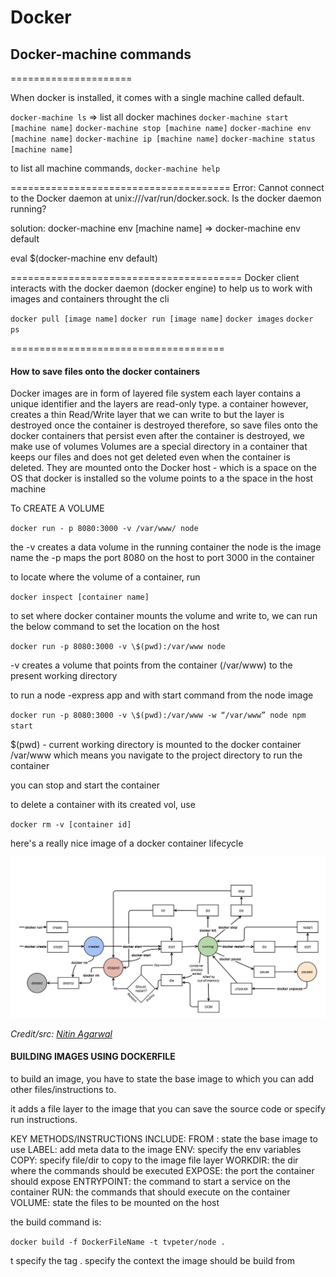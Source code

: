 # Docker

## Docker-machine commands

=====================

When docker is installed, it comes with a single machine called default.

`docker-machine ls` => list all docker machines
`docker-machine start [machine name]`
`docker-machine stop [machine name]`
`docker-machine env [machine name]`
`docker-machine ip [machine name]`
`docker-machine status [machine name]`

to list all machine commands, `docker-machine help`

======================================
Error: Cannot connect to the Docker daemon at unix:///var/run/docker.sock. Is the docker daemon running?

solution: docker-machine env [machine name] => docker-machine env default

eval \$(docker-machine env default)

========================================
Docker client interacts with the docker daemon (docker engine) to help us to work with images and containers throught the cli

`docker pull [image name]`
`docker run [image name]`
`docker images`
`docker ps`

=====================================

#### How to save files onto the docker containers

Docker images are in form of layered file system
each layer contains a unique identifier
and the layers are read-only type.
a container however, creates a thin Read/Write layer that we can write to
but the layer is destroyed once the container is destroyed
therefore, so save files onto the docker containers that persist even after the container is destroyed,
we make use of volumes
Volumes are a special directory in a container that keeps our files and does not get deleted even when the container is deleted.
They are mounted onto the Docker host - which is a space on the OS that docker is installed
so the volume points to a the space in the host machine

To CREATE A VOLUME

`docker run - p 8080:3000 -v /var/www/ node`

the -v creates a data volume in the running container
the node is the image name
the -p maps the port 8080 on the host to port 3000 in the container

to locate where the volume of a container, run

`docker inspect [container name]`

to set where docker container mounts the volume and write to, we can run the below command to set the location on the host

`docker run -p 8080:3000 -v \$(pwd):/var/www node`

-v creates a volume that points from the container (/var/www) to the present working directory

to run a node -express app and with start command from the node image

`docker run -p 8080:3000 -v \$(pwd):/var/www -w “/var/www” node npm start`

\$(pwd) - current working directory is mounted to the docker container /var/www
which means you navigate to the project directory to run the container

you can stop and start the container

to delete a container with its created vol, use

`docker rm -v [container id]`

here's a really nice image of a docker container lifecycle

![container lifecycle](container-lifecycle.png)

_Credit/src: [Nitin Agarwal](https://medium.com/@nagarwal/lifecycle-of-docker-container-d2da9f85959)_

#### BUILDING IMAGES USING DOCKERFILE

to build an image, you have to state the base image to which you can add other files/instructions to.

it adds a file layer to the image that you can save the source code or specify run instructions.

KEY METHODS/INSTRUCTIONS INCLUDE:
FROM : state the base image to use
LABEL: add meta data to the image
ENV: specify the env variables
COPY: specify file/dir to copy to the image file layer
WORKDIR: the dir where the commands should be executed
EXPOSE: the port the container should expose
ENTRYPOINT: the command to start a service on the container
RUN: the commands that should execute on the container
VOLUME: state the files to be mounted on the host

the build command is:

`docker build -f DockerFileName -t tvpeter/node .`

t specify the tag
. specify the context the image should be build from
